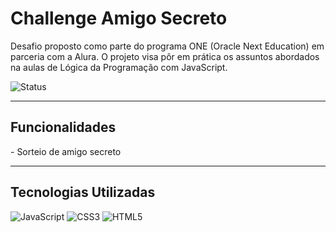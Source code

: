 <h1 allign="center">Challenge Amigo Secreto</h1>
Desafio proposto como parte do programa ONE (Oracle Next Education) em parceria com a Alura. O projeto visa pôr em prática os assuntos abordados na aulas de Lógica da Programação com JavaScript.


![Status](https://img.shields.io/badge/status-concluído-brightgreen)

---

<h2>Funcionalidades</h2>
- Sorteio de amigo secreto

---

<h2>Tecnologias Utilizadas</h2>

![JavaScript](https://img.shields.io/badge/JavaScript-F7DF1E?style=for-the-badge&logo=javascript&logoColor=black)
![CSS3](https://img.shields.io/badge/CSS3-1572B6?style=for-the-badge&logo=css3&logoColor=white)
![HTML5](https://img.shields.io/badge/HTML5-E34F26?style=for-the-badge&logo=html5&logoColor=white)





